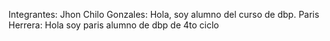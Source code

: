 Integrantes:
Jhon Chilo Gonzales: Hola, soy alumno del curso de dbp.
Paris Herrera: Hola soy paris alumno de dbp de 4to ciclo